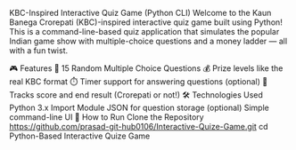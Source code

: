 KBC-Inspired Interactive Quiz Game (Python CLI)
Welcome to the Kaun Banega Crorepati (KBC)-inspired interactive quiz game built using Python!
This is a command-line-based quiz application that simulates the popular Indian game show with multiple-choice questions and a money ladder — all with a fun twist.

🎮 Features
📝 15 Random Multiple Choice Questions
💰 Prize levels like the real KBC format
⏱️ Timer support for answering questions (optional)
🎯 Tracks score and end result (Crorepati or not!)
🛠️ Technologies Used
Python 3.x
Import Module
JSON for question storage (optional)
Simple command-line UI
🚀 How to Run
Clone the Repository
https://github.com/prasad-git-hub0106/Interactive-Quize-Game.git
cd Python-Based Interactive Quize Game
